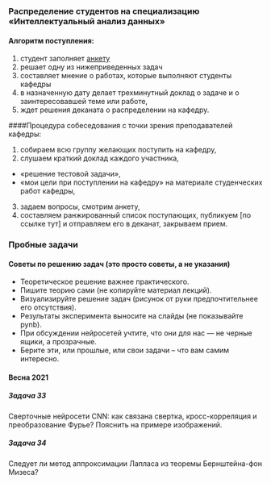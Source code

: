 ### Распределение студентов на специализацию «Интеллектуальный анализ данных»

#### Алгоритм поступления:

1. студент заполняет [анкету](http://bit.ly/1lFrFha)
2. решает одну из нижеприведенных задач
3. составляет мнение о работах, которые выполняют студенты кафедры
4. в назначенную дату делает трехминутный доклад о задаче и о заинтересовавшей теме или работе,
5. ждет решения деканата о распределении на кафедру.

####Процедура собеседования с точки зрения преподавателей кафедры:
1. cобираем всю группу желающих поступить на кафедру,
2. слушаем краткий доклад каждого участника,
  - «решение тестовой задачи»,
  - «мои цели при поступлении на кафедру» на материале студенческих работ кафедры,
3. задаем вопросы, смотрим анкету,
4. составляем ранжированный список поступающих, публикуем [по ссылке тут] и отправляем его в деканат, закрываем прием.

### Пробные задачи

#### Советы по решению задач (это просто советы, а не указания)
- Теоретическое решение важнее практического.
- Пишите теорию сами (не копируйте материал лекций).
- Визуализируйте решение задач (рисунок от руки предпочтительнее его отсутствия).
- Результаты эксперимента выносите на слайды (не показывайте pynb).
- При обсуждении нейросетей учтите, что они для нас — не черные ящики, а прозрачные.
- Берите эти, или прошлые, или свои задачи – что вам самим интересно.

#### Весна 2021

##### Задача 33
Сверточные нейросети CNN: как связана свертка, кросс-корреляция и преобразование Фурье? Пояснить на примере изображений.

##### Задача 34
Следует ли метод аппроксимации Лапласа из теоремы Бернштейна-фон Мизеса?